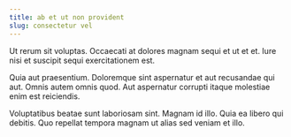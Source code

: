 ```yaml
---
title: ab et ut non provident
slug: consectetur vel
---
```


Ut rerum sit voluptas. Occaecati at dolores magnam sequi et ut et et. Iure nisi et suscipit sequi exercitationem est.

Quia aut praesentium. Doloremque sint aspernatur et aut recusandae qui aut. Omnis autem omnis quod. Aut aspernatur corrupti itaque molestiae enim est reiciendis.

Voluptatibus beatae sunt laboriosam sint. Magnam id illo. Quia ea libero qui debitis. Quo repellat tempora magnam ut alias sed veniam et illo.
